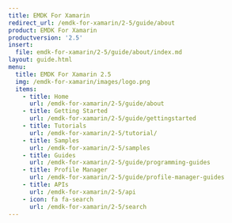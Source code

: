 ```yaml
---
title: EMDK For Xamarin
redirect_url: /emdk-for-xamarin/2-5/guide/about
product: EMDK For Xamarin
productversion: '2.5'
insert:
  file: emdk-for-xamarin/2-5/guide/about/index.md
layout: guide.html
menu:
  title: EMDK For Xamarin 2.5
  img: /emdk-for-xamarin/images/logo.png
  items:
    - title: Home
      url: /emdk-for-xamarin/2-5/guide/about
    - title: Getting Started
      url: /emdk-for-xamarin/2-5/guide/gettingstarted
    - title: Tutorials
      url: /emdk-for-xamarin/2-5/tutorial/
    - title: Samples
      url: /emdk-for-xamarin/2-5/samples
    - title: Guides
      url: /emdk-for-xamarin/2-5/guide/programming-guides
    - title: Profile Manager
      url: /emdk-for-xamarin/2-5/guide/profile-manager-guides
    - title: APIs
      url: /emdk-for-xamarin/2-5/api
    - icon: fa fa-search
      url: /emdk-for-xamarin/2-5/search
---
```

